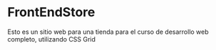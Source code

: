 # FrontEndStore
Esto es un sitio web para una tienda para el curso de desarrollo web completo, utilizando CSS Grid
